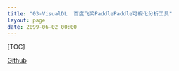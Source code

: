 ```yaml
---
title: "03-VisualDL  百度飞桨PaddlePaddle可视化分析工具"
layout: page
date: 2099-06-02 00:00
---
```

[TOC]

[Github](https://github.com/PaddlePaddle/VisualDL)
